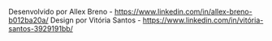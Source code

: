 Desenvolvido por Allex Breno - https://www.linkedin.com/in/allex-breno-b012ba20a/
Design por Vitória Santos - https://www.linkedin.com/in/vitória-santos-3929191bb/
